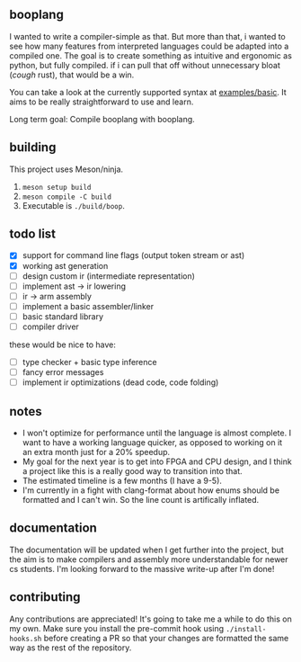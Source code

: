 ## booplang
I wanted to write a compiler-simple as that. But more than that, i wanted to see how many features from interpreted languages could be adapted into a compiled one. The goal is to create something as intuitive and ergonomic as python, but fully compiled. if i can pull that off without unnecessary bloat (*cough* rust), that would be a win.

You can take a look at the currently supported syntax at [examples/basic](https://github.com/boopdotpng/booplang/blob/master/examples/basic.boop). It aims to be really straightforward to use and learn.

Long term goal: Compile booplang with booplang.

## building
This project uses Meson/ninja. 
1. `meson setup build`
2. `meson compile -C build` 
3. Executable is `./build/boop`.

## todo list
- [x] support for command line flags (output token stream or ast)
- [x] working ast generation
- [ ] design custom ir (intermediate representation)
- [ ] implement ast -> ir lowering
- [ ] ir -> arm assembly
- [ ] implement a basic assembler/linker
- [ ] basic standard library
- [ ] compiler driver

these would be nice to have:
- [ ] type checker + basic type inference
- [ ] fancy error messages
- [ ] implement ir optimizations (dead code, code folding)

## notes 
- I won't optimize for performance until the language is almost complete. I want to have a working language quicker, as opposed to working on it an extra month just for a 20% speedup. 
- My goal for the next year is to get into FPGA and CPU design, and I think a project like this is a really good way to transition into that.  
- The estimated timeline is a few months (I have a 9-5). 
- I'm currently in a fight with clang-format about how enums should be formatted and I can't win. So the line count is artifically inflated. 

## documentation 
The documentation will be updated when I get further into the project, but the aim is to make compilers and assembly more understandable for newer cs students. I'm looking forward to the massive write-up after I'm done! 

## contributing
Any contributions are appreciated! It's going to take me a while to do this on my own. Make sure you install the pre-commit hook using `./install-hooks.sh` before creating a PR so that your changes are formatted the same way as the rest of the repository. 
